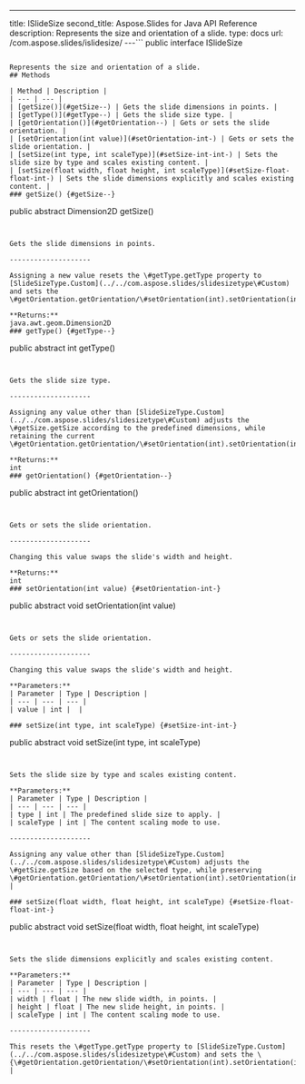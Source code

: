 ---
title: ISlideSize
second_title: Aspose.Slides for Java API Reference
description: Represents the size and orientation of a slide.
type: docs
url: /com.aspose.slides/islidesize/
---```
public interface ISlideSize
```

Represents the size and orientation of a slide.
## Methods

| Method | Description |
| --- | --- |
| [getSize()](#getSize--) | Gets the slide dimensions in points. |
| [getType()](#getType--) | Gets the slide size type. |
| [getOrientation()](#getOrientation--) | Gets or sets the slide orientation. |
| [setOrientation(int value)](#setOrientation-int-) | Gets or sets the slide orientation. |
| [setSize(int type, int scaleType)](#setSize-int-int-) | Sets the slide size by type and scales existing content. |
| [setSize(float width, float height, int scaleType)](#setSize-float-float-int-) | Sets the slide dimensions explicitly and scales existing content. |
### getSize() {#getSize--}
```
public abstract Dimension2D getSize()
```


Gets the slide dimensions in points.

--------------------

Assigning a new value resets the \#getType.getType property to [SlideSizeType.Custom](../../com.aspose.slides/slidesizetype\#Custom) and sets the \#getOrientation.getOrientation/\#setOrientation(int).setOrientation(int).

**Returns:**
java.awt.geom.Dimension2D
### getType() {#getType--}
```
public abstract int getType()
```


Gets the slide size type.

--------------------

Assigning any value other than [SlideSizeType.Custom](../../com.aspose.slides/slidesizetype\#Custom) adjusts the \#getSize.getSize according to the predefined dimensions, while retaining the current \#getOrientation.getOrientation/\#setOrientation(int).setOrientation(int).

**Returns:**
int
### getOrientation() {#getOrientation--}
```
public abstract int getOrientation()
```


Gets or sets the slide orientation.

--------------------

Changing this value swaps the slide's width and height.

**Returns:**
int
### setOrientation(int value) {#setOrientation-int-}
```
public abstract void setOrientation(int value)
```


Gets or sets the slide orientation.

--------------------

Changing this value swaps the slide's width and height.

**Parameters:**
| Parameter | Type | Description |
| --- | --- | --- |
| value | int |  |

### setSize(int type, int scaleType) {#setSize-int-int-}
```
public abstract void setSize(int type, int scaleType)
```


Sets the slide size by type and scales existing content.

**Parameters:**
| Parameter | Type | Description |
| --- | --- | --- |
| type | int | The predefined slide size to apply. |
| scaleType | int | The content scaling mode to use.

--------------------

Assigning any value other than [SlideSizeType.Custom](../../com.aspose.slides/slidesizetype\#Custom) adjusts the \#getSize.getSize based on the selected type, while preserving \#getOrientation.getOrientation/\#setOrientation(int).setOrientation(int). |

### setSize(float width, float height, int scaleType) {#setSize-float-float-int-}
```
public abstract void setSize(float width, float height, int scaleType)
```


Sets the slide dimensions explicitly and scales existing content.

**Parameters:**
| Parameter | Type | Description |
| --- | --- | --- |
| width | float | The new slide width, in points. |
| height | float | The new slide height, in points. |
| scaleType | int | The content scaling mode to use.

--------------------

This resets the \#getType.getType property to [SlideSizeType.Custom](../../com.aspose.slides/slidesizetype\#Custom) and sets the \{\#getOrientation.getOrientation/\#setOrientation(int).setOrientation(int). |

